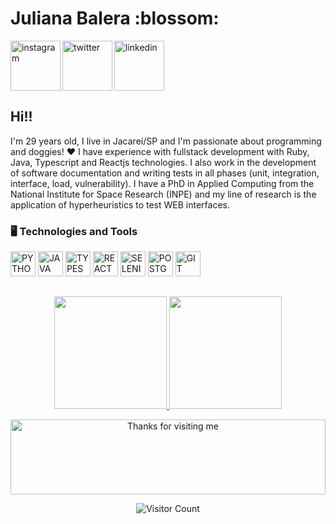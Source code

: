 
<div dsplay="inline-block">
 
 <h1 align="left">Juliana Balera :blossom: </h1>
 <a href="https://www.instagram.com/balerajuliana/">
    <img align="left" width="80px" src="https://i.ibb.co/qkGSp1D/instagram.png](https://user-images.githubusercontent.com/71658206/209562728-f9fb2329-b93c-4e5e-8147-bf37dcee639f.png" alt="instagram" style="vertical-align:top;">
  </a> 
  <a href="https://twitter.com/JulianaBalera">
    <img align="left" width="80px" src="https://i.ibb.co/ZcFHDpv/twitter.png](https://user-images.githubusercontent.com/71658206/209562738-a4e1403c-6cf8-4981-af7a-5b98f948b88b.png" alt="twitter" style="vertical-align:top;">
  </a>
  <a href="https://www.linkedin.com/in/juliana-balera-5b6860200/">
    <img width="80px" src="https://i.ibb.co/RyZx12b/linkedin.png](https://user-images.githubusercontent.com/71658206/209562742-beade288-0be5-474d-a1e3-944d65851c31.png" alt="linkedin" style="vertical-align:top;">
  </a>
</div>

## Hi!!
I'm 29 years old, I live in Jacareí/SP and I'm passionate about programming and doggies! ❤ I have experience with fullstack development with Ruby, Java, Typescript and Reactjs technologies. I also work in the development of software documentation and writing tests in all phases (unit, integration, interface, load, vulnerability). I have a PhD in Applied Computing from the National Institute for Space Research (INPE) and my line of research is the application of hyperheuristics to test WEB interfaces.

### 🖥️ Technologies and Tools
<p align="left">
<img width="40px" src="https://cdn.jsdelivr.net/gh/devicons/devicon/icons/python/python-original.svg" title = "PYTHON"/>
<img width="40px" src="https://cdn.jsdelivr.net/gh/devicons/devicon/icons/java/java-original.svg" title = "JAVA"/>
<img width="40px" src="https://cdn.jsdelivr.net/gh/devicons/devicon/icons/typescript/typescript-original.svg" title = "TYPESCRIPT"/>
<img width="40px" src="https://cdn.jsdelivr.net/gh/devicons/devicon/icons/react/react-original.svg" title = "REACT"/>
<img width="40px" src="https://cdn.jsdelivr.net/gh/devicons/devicon/icons/selenium/selenium-original.svg" title = "SELENIUM"/>
<img width="40px" src="https://cdn.jsdelivr.net/gh/devicons/devicon/icons/postgresql/postgresql-original.svg" title = "POSTGRESQL"/>
<img width="40px" src="https://cdn.jsdelivr.net/gh/devicons/devicon/icons/git/git-original.svg" title = "GIT"/>
</p>

##
<p align="center">
<a href="https://github.com/balerajuliana">
  <img height="180em" src="https://github-readme-stats-eight-theta.vercel.app/api?username=balerajuliana&show_icons=true&theme=algolia&include_all_commits=true&count_private=true"/>
  <img height="180em" src="https://github-readme-stats-eight-theta.vercel.app/api/top-langs/?username=balerajuliana&layout=compact&langs_count=8&theme=algolia"/>
</a>
</p>


<div align="center">

<img height="120" alt="Thanks for visiting me" width="100%" src="https://raw.githubusercontent.com/BrunnerLivio/brunnerlivio/master/images/marquee.svg" />
<br />

![Visitor Count](https://profile-counter.glitch.me/balerajuliana/count.svg)

</div>

